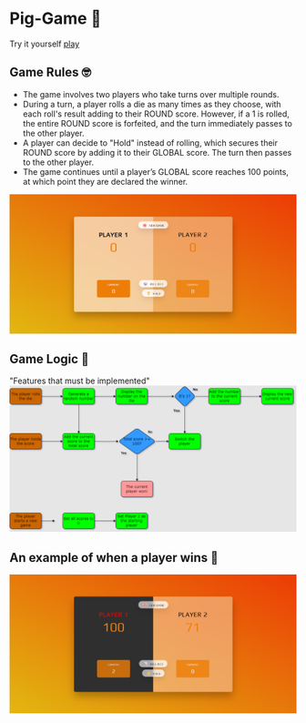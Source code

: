 # Pig-Game 🎲
Try it yourself [play](https://olehriznychuk.github.io/PigGame/)

## Game Rules 🤓
- The game involves two players who take turns over multiple rounds.
- During a turn, a player rolls a die as many times as they choose, with each roll's result adding to their ROUND score. However, if a 1 is rolled, the entire ROUND score is forfeited, and the turn immediately passes to the other player.
- A player can decide to "Hold" instead of rolling, which secures their ROUND score by adding it to their GLOBAL score. The turn then passes to the other player.
- The game continues until a player’s GLOBAL score reaches 100 points, at which point they are declared the winner.

![Gameplay example](https://github.com/OlehRiznychuk/PigGame/blob/main/game%20design.png)

## Game Logic 🤔
"Features that must be implemented"
![Game Logic](https://github.com/OlehRiznychuk/PigGame/blob/main/Game%20logic2.png)
## An example of when a player wins 🏁
![Game winner](https://github.com/OlehRiznychuk/PigGame/blob/main/game%20winner.png)
